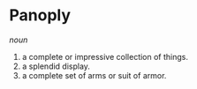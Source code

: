 # Panoply

*noun*

1. a complete or impressive collection of things.
2. a splendid display.
3. a complete set of arms or suit of armor.
